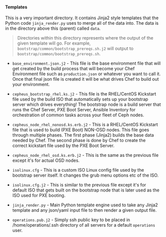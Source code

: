 #### Templates

This is a very important directory. It contains Jinja2 style templates that the Python code `jinja_render.py` uses to merge all of the data into. The data is in the directory above this (parent) called `data`.

>Directories within this directory represents where the output of the given template will go. For example, `bootstrap/common/bootstrap_prereqs.sh.j2` will output to `bootstrap/common/bootstrap_prereqs.sh`.

* `base_environment.json.j2` - This file is the base environment file that will get created by the build process that will become your Chef Environment file such as `production.json` or whatever you want to call it. Once that final json file is created it will be what drives Chef to build out your environment.

* `cepheus_bootstrap_rhel.ks.j2` - This file is the RHEL/CentOS Kickstart file used by the build ISO that automatically sets up your bootstrap server which drives everything! The bootstrap node is a build server that runs the Chef Server, PXE Boot Server, Ansible Inventory for orchestration of common tasks across your fleet of Ceph nodes.

* `cepheus_node_rhel_nonosd.ks.erb.j2` - This is a RHEL/CentOS Kickstart file that is used to build (PXE Boot) NON-OSD nodes. This file goes through multiple phases. The first phase (Jinja2) builds the base data needed by Chef. The second phase is done by Chef to create the correct kickstart file used by the PXE Boot Server.

* `cepheus_node_rhel_osd.ks.erb.j2` - This is the same as the previous file except it's for actual OSD nodes.

* `isolinux.cfg` - This is a custom ISO Linux config file used by the bootstrap server itself. It changes the grub menu options etc of the ISO.

* `isolinux.cfg.j2` - This is similar to the previous file except it's for default ISO that gets built on the bootstrap node that is later used as the ISO used for PXE booting.

* `jinja_render.py` - Main Python template engine used to take any Jinja2 template and any json/yaml input file to then render a given output file.

* `operations.pub.j2` - Simply ssh public key to be placed in /home/operations/.ssh directory of all servers for a default `operations` user.
